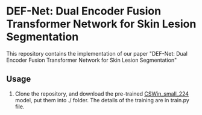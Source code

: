 # DEF-Net: Dual Encoder Fusion Transformer Network for Skin Lesion Segmentation

This repository contains the implementation of our paper "DEF-Net: Dual Encoder Fusion Transformer Network for Skin Lesion Segmentation"

## Usage

1. Clone the repository, and download the pre-trained [CSWin_small_224](https://drive.google.com/file/d/180JsahYjJkhnHEXbPHpet5BKo9pS7Bm0/view?usp=drive_link) model, put them into ./ folder. The details of the training are in train.py file.
